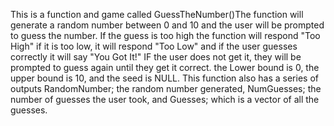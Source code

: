 This is a function and game called GuessTheNumber()The function will generate a random number between 0 and 10 and the user will be prompted to guess the number. If the guess is too high the function will respond "Too High" if it is too low, it will respond "Too Low" and if the user guesses correctly it will say "You Got It!" IF the user does not get it, they will be prompted to guess again until they get it correct. the Lower bound is 0, the upper bound is 10, and the seed is NULL. This function also has a series of outputs RandomNumber; the random number generated, NumGuesses; the number of guesses the user took, and Guesses; which is a vector of all the guesses.
